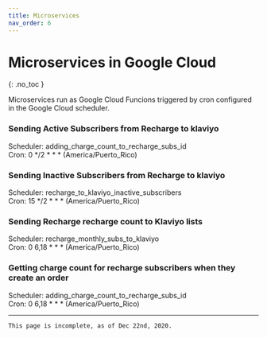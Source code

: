 ```yaml
---
title: Microservices
nav_order: 6
---
```

# Microservices in Google Cloud
{: .no_toc }

Microservices run as Google Cloud Funcions triggered by  cron configured in the Google Cloud scheduler.

### Sending Active Subscribers from Recharge to klaviyo

Scheduler: adding_charge_count_to_recharge_subs_id  
Cron: 0 */2 * * * (America/Puerto_Rico)

### Sending Inactive Subscribers from Recharge to klaviyo

Scheduler: recharge_to_klaviyo_inactive_subscribers  
Cron: 15 */2 * * * (America/Puerto_Rico)

### Sending Recharge recharge count to Klaviyo lists

Scheduler: recharge_monthly_subs_to_klaviyo  
Cron: 0 6,18 * * * (America/Puerto_Rico)

### Getting charge count for recharge subscribers when they create an order

Scheduler: adding_charge_count_to_recharge_subs_id  
Cron: 0 6,18 * * * (America/Puerto_Rico)

---
```
This page is incomplete, as of Dec 22nd, 2020.
```
